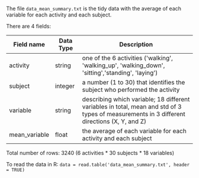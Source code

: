 The file `data_mean_summary.txt`  is the tidy data with the average of each variable for each activity and each subject.

There are 4 fields: 

|Field name| Data Type | Description |
|--|--| --|
|activity  | string | one of the 6 activities ('walking', 'walking_up', 'walking_down', 'sitting','standing', 'laying')  |
|subject| integer | a number (1 to 30) that identifies the subject who performed the activity |
|variable| string | describing which variable; 18 different variables in total, mean and std of 3 types of measurements in 3 different directions (X, Y, and Z)|
|mean_variable| float | the average of each variable for each activity and each subject |

Total number of rows: 3240 (6 activities * 30 subjects * 18 variables)

To read the data in R: `data = read.table('data_mean_summary.txt', header = TRUE)`